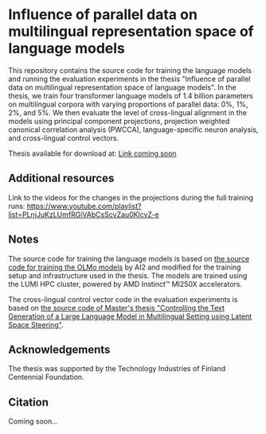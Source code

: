 # Influence of parallel data on multilingual representation space of language models
This repository contains the source code for training the language models and running the evaluation experiments in the thesis "Influence of parallel data on multilingual representation space of language models". In the thesis, we train four transformer language models of 1.4 billion parameters on multilingual corpora with varying proportions of parallel data: 0%, 1%, 2%, and 5%. We then evaluate the
level of cross-lingual alignment in the models using principal component projections, projection weighted canonical correlation analysis (PWCCA), language-specific neuron analysis, and cross-lingual control vectors.

Thesis available for download at: [Link coming soon]()

## Additional resources
Link to the videos for the changes in the projections during the full training runs: https://www.youtube.com/playlist?list=PLnjJuKzLUmfRGiVAbCsScvZau0KlcvZ-e

## Notes
The source code for training the language models is based on [the source code for training the OLMo models](https://github.com/allenai/OLMo) by AI2 and modified for the training setup and infrastructure used in the thesis. The models are trained using the LUMI HPC cluster, powered by AMD Instinct™ MI250X accelerators.

The cross-lingual control vector code in the evaluation experiments is based on [the source code of Master's thesis "Controlling the Text Generation of a Large Language Model in Multilingual Setting using Latent Space Steering"](https://github.com/shiftleino/multilingual-latent-steering).

## Acknowledgements
The thesis was supported by the Technology Industries of Finland Centennial Foundation.

## Citation
Coming soon...
